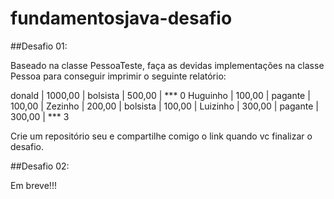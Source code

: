 # fundamentosjava-desafio

##Desafio 01:

Baseado na classe PessoaTeste, faça as devidas implementações na classe Pessoa para conseguir imprimir o seguinte relatório:

donald       |    1000,00 | bolsista |     500,00 | *** 0
Huguinho     |     100,00 | pagante  |     100,00 |
Zezinho      |     200,00 | bolsista |     100,00 |
Luizinho     |     300,00 | pagante  |     300,00 | *** 3

Crie um repositório seu e compartilhe comigo o link quando vc finalizar o desafio.

##Desafio 02:

Em breve!!!